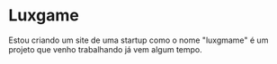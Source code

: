 # Luxgame
Estou criando um site de uma startup como o nome "luxgmame" é um projeto que venho trabalhando já vem algum tempo.
